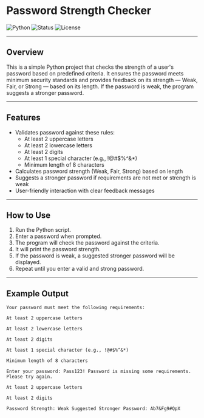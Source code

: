 # Password Strength Checker

![Python](https://img.shields.io/badge/Python-3.8%2B-blue)
![Status](https://img.shields.io/badge/Status-Completed-green)
![License](https://img.shields.io/badge/License-MIT-blue)

---

## Overview

This is a simple Python project that checks the strength of a user's password based on predefined criteria. It ensures the password meets minimum security standards and provides feedback on its strength — Weak, Fair, or Strong — based on its length. If the password is weak, the program suggests a stronger password.

---

## Features

- Validates password against these rules:
  - At least 2 uppercase letters
  - At least 2 lowercase letters
  - At least 2 digits
  - At least 1 special character (e.g., !@#$%^&*)
  - Minimum length of 8 characters
- Calculates password strength (Weak, Fair, Strong) based on length
- Suggests a stronger password if requirements are not met or strength is weak
- User-friendly interaction with clear feedback messages

---

## How to Use

1. Run the Python script.
2. Enter a password when prompted.
3. The program will check the password against the criteria.
4. It will print the password strength.
5. If the password is weak, a suggested stronger password will be displayed.
6. Repeat until you enter a valid and strong password.

---

## Example Output

```plaintext
Your password must meet the following requirements:

At least 2 uppercase letters

At least 2 lowercase letters

At least 2 digits

At least 1 special character (e.g., !@#$%^&*)

Minimum length of 8 characters

Enter your password: Pass123! Password is missing some requirements. Please try again.

At least 2 uppercase letters

At least 2 digits

Password Strength: Weak Suggested Stronger Password: Ab7&Fg9#QpX

